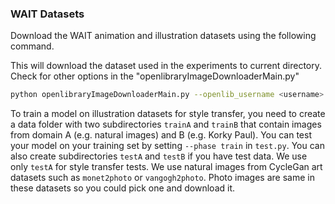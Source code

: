 ### WAIT Datasets
Download the WAIT animation and illustration datasets using the following command. 

This will download the dataset used in the experiments to current directory.
Check for other options in the "openlibraryImageDownloaderMain.py" 

```bash
python openlibraryImageDownloaderMain.py --openlib_username <username> --openlib_password <pass>
```

To train a model on illustration datasets for style transfer, 
you need to create a data folder with two subdirectories `trainA` and `trainB` that contain images from domain A (e.g. natural images) and B (e.g. Korky Paul). 
You can test your model on your training set by setting `--phase train` in `test.py`. 
You can also create subdirectories `testA` and `testB` if you have test data.
We use only `testA` for style transfer tests.
We use natural images from CycleGan art datasets such as `monet2photo` or `vangogh2photo`. 
Photo images are same in these datasets so you could pick one and download it.   

